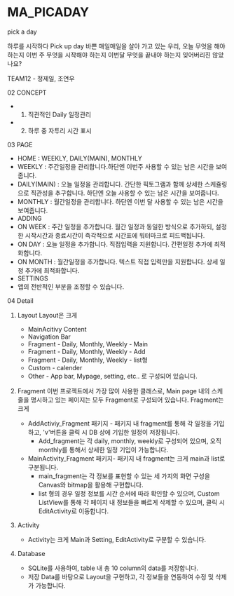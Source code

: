 # MA_PICADAY
pick a day

하루를 시작하다 Pick up day
바쁜 매일매일을 살아 가고 있는 우리,
오늘 무엇을 해야 하는지 이번 주 무엇을 시작해야 하는지
이번달 무엇을 끝내야 하는지 잊어버리진 않았나요?

TEAM12 - 정제일, 조연우

02 CONCEPT
 - 1. 직관적인 Daily 일정관리
 - 2. 하루 중 자투리 시간 표시

03 PAGE
 - HOME : WEEKLY, DAILY(MAIN), MONTHLY
  - WEEKLY : 주간일정을 관리합니다.하단엔 이번주 사용할 수 있는 남은 시간을 보여줍니다.
  - DAILY(MAIN) : 오늘 일정을 관리합니다. 간단한 픽토그램과 함께 상세한 스케쥴링으로 직관성을 추구합니다. 하단엔 오늘 사용할 수 있는 남은 시간을 보여줍니다.
  - MONTHLY : 월간일정을 관리합니다. 하단엔 이번 달 사용할 수 있는 남은 시간을 보여줍니다.
 - ADDING
  - ON WEEK : 주간 일정을 추가합니다. 월간 일정과 동일한 방식으로 추가하되, 설정한 시작시간과 종료시간이 즉각적으로 시간표에 워터마크로 피드백됩니다.
  - ON DAY : 오늘 일정을 추가합니다. 직접입력을 지원합니다. 간편일정 추가에 최적화합니다.
  - ON MONTH : 월간일정을 추가합니다. 텍스트 직접 입력만을 지원합니다. 상세 일정 추가에 최적화합니다.
 - SETTINGS
  - 앱의 전반적인 부분을 조정할 수 있습니다.

04 Detail
 1) Layout
    Layout은 크게
    - MainAcitivy Content
    - Navigation Bar
    - Fragment - Daily, Monthly, Weekly - Main
    - Fragment - Daily, Monthly, Weekly - Add
    - Fragment - Daily, Monthly, Weekly - list형
    - Custom - calender
    - Other - App bar, Mypage, setting, etc..
    로 구성되어 있습니다.

 2) Fragment
    이번 프로젝트에서 가장 많이 사용한 클래스로, Main page 내의 스케줄을 명시하고 있는 페이지는 모두 Fragment로 구성되어 있습니다.
    Fragment는 크게
    - AddActiviy_Fragment 패키지 - 패키지 내 fragment를 통해 각 일정을 기입하고, 'v'버튼을 클릭 시 DB 상에 기입한 일정이 저장됩니다.
        - Add_fragment는 각 daily, monthly, weekly로 구성되어 있으며, 오직 monthly를 통해서 상세한 일정 기입이 가능합니다.
    - MainActivity_Fragment 패키지- 패키지 내 fragment는 크게 main과 list로 구분됩니다.
        - main_fragment는 각 정보를 표현할 수 있는 세 가지의 화면 구성을 Canvas와 bitmap을 활용해 구현합니다.
        - list 형의 경우 일정 정보를 시간 순서에 따라 확인할 수 있으며, Custom ListView를 통해 각 페이지 내 정보들을 빠르게 삭제할 수 있으며, 클릭 시  EditActivity로 이동합니다.

 3) Activity
    - Activity는 크게 Main과 Setting, EditActivity로 구분할 수 있습니다.

 4) Database
    - SQLite를 사용하여, table 내 총 10 column의 data를 저장합니다.
    - 저장 Data를 바탕으로 Layout을 구현하고, 각 정보들을 연동하여 수정 및 삭제가 가능합니다.
